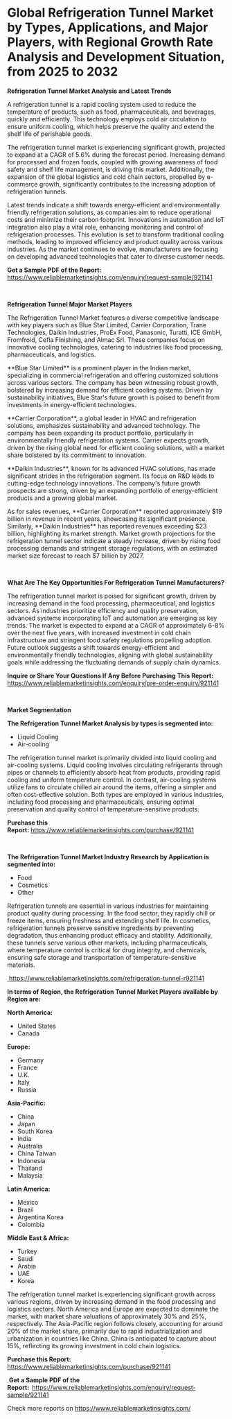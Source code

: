 <p><h1>Global Refrigeration Tunnel Market by Types, Applications, and Major Players, with Regional Growth Rate Analysis and Development Situation, from 2025 to 2032</h1></p><p><strong>Refrigeration Tunnel Market Analysis and Latest Trends</strong></p>
<p><p>A refrigeration tunnel is a rapid cooling system used to reduce the temperature of products, such as food, pharmaceuticals, and beverages, quickly and efficiently. This technology employs cold air circulation to ensure uniform cooling, which helps preserve the quality and extend the shelf life of perishable goods.</p><p>The refrigeration tunnel market is experiencing significant growth, projected to expand at a CAGR of 5.6% during the forecast period. Increasing demand for processed and frozen foods, coupled with growing awareness of food safety and shelf life management, is driving this market. Additionally, the expansion of the global logistics and cold chain sectors, propelled by e-commerce growth, significantly contributes to the increasing adoption of refrigeration tunnels.</p><p>Latest trends indicate a shift towards energy-efficient and environmentally friendly refrigeration solutions, as companies aim to reduce operational costs and minimize their carbon footprint. Innovations in automation and IoT integration also play a vital role, enhancing monitoring and control of refrigeration processes. This evolution is set to transform traditional cooling methods, leading to improved efficiency and product quality across various industries. As the market continues to evolve, manufacturers are focusing on developing advanced technologies that cater to diverse customer needs.</p></p>
<p><strong>Get a Sample PDF of the Report:&nbsp;</strong> <a href="https://www.reliablemarketinsights.com/enquiry/request-sample/921141?utm_campaign=2714&utm_medium=2&utm_source=Github&utm_content=ia&utm_term=23022025&utm_id=refrigeration-tunnel">https://www.reliablemarketinsights.com/enquiry/request-sample/921141</a></p>
<p>&nbsp;</p>
<p><strong>Refrigeration Tunnel Major Market Players</strong></p>
<p><p>The Refrigeration Tunnel Market features a diverse competitive landscape with key players such as Blue Star Limited, Carrier Corporation, Trane Technologies, Daikin Industries, ProEx Food, Panasonic, Turatti, ICE GmbH, Fromfroid, Cefla Finishing, and Almac Srl. These companies focus on innovative cooling technologies, catering to industries like food processing, pharmaceuticals, and logistics.</p><p>**Blue Star Limited** is a prominent player in the Indian market, specializing in commercial refrigeration and offering customized solutions across various sectors. The company has been witnessing robust growth, bolstered by increasing demand for efficient cooling systems. Driven by sustainability initiatives, Blue Star's future growth is poised to benefit from investments in energy-efficient technologies.</p><p>**Carrier Corporation**, a global leader in HVAC and refrigeration solutions, emphasizes sustainability and advanced technology. The company has been expanding its product portfolio, particularly in environmentally friendly refrigeration systems. Carrier expects growth, driven by the rising global need for efficient cooling solutions, with a market share bolstered by its commitment to innovation.</p><p>**Daikin Industries**, known for its advanced HVAC solutions, has made significant strides in the refrigeration segment. Its focus on R&D leads to cutting-edge technology innovations. The company's future growth prospects are strong, driven by an expanding portfolio of energy-efficient products and a growing global market.</p><p>As for sales revenues, **Carrier Corporation** reported approximately $19 billion in revenue in recent years, showcasing its significant presence. Similarly, **Daikin Industries** has reported revenues exceeding $23 billion, highlighting its market strength. Market growth projections for the refrigeration tunnel sector indicate a steady increase, driven by rising food processing demands and stringent storage regulations, with an estimated market size forecast to reach $7 billion by 2027.</p></p>
<p>&nbsp;</p>
<p><strong>What Are The Key Opportunities For Refrigeration Tunnel Manufacturers?</strong></p>
<p><p>The refrigeration tunnel market is poised for significant growth, driven by increasing demand in the food processing, pharmaceutical, and logistics sectors. As industries prioritize efficiency and quality preservation, advanced systems incorporating IoT and automation are emerging as key trends. The market is expected to expand at a CAGR of approximately 6-8% over the next five years, with increased investment in cold chain infrastructure and stringent food safety regulations propelling adoption. Future outlook suggests a shift towards energy-efficient and environmentally friendly technologies, aligning with global sustainability goals while addressing the fluctuating demands of supply chain dynamics.</p></p>
<p><strong>Inquire or Share Your Questions If Any Before Purchasing This Report:</strong> <a href="https://www.reliablemarketinsights.com/enquiry/pre-order-enquiry/921141?utm_campaign=2714&utm_medium=2&utm_source=Github&utm_content=ia&utm_term=23022025&utm_id=refrigeration-tunnel">https://www.reliablemarketinsights.com/enquiry/pre-order-enquiry/921141</a></p>
<p>&nbsp;</p>
<p><strong>Market Segmentation</strong></p>
<p><strong>The Refrigeration Tunnel Market Analysis by types is segmented into:</strong></p>
<p><ul><li>Liquid Cooling</li><li>Air-cooling</li></ul></p>
<p><p>The refrigeration tunnel market is primarily divided into liquid cooling and air-cooling systems. Liquid cooling involves circulating refrigerants through pipes or channels to efficiently absorb heat from products, providing rapid cooling and uniform temperature control. In contrast, air-cooling systems utilize fans to circulate chilled air around the items, offering a simpler and often cost-effective solution. Both types are employed in various industries, including food processing and pharmaceuticals, ensuring optimal preservation and quality control of temperature-sensitive products.</p></p>
<p><strong>Purchase this Report:&nbsp;</strong><a href="https://www.reliablemarketinsights.com/purchase/921141?utm_campaign=2714&utm_medium=2&utm_source=Github&utm_content=ia&utm_term=23022025&utm_id=refrigeration-tunnel">https://www.reliablemarketinsights.com/purchase/921141</a></p>
<p>&nbsp;</p>
<p><strong>The Refrigeration Tunnel Market Industry Research by Application is segmented into:</strong></p>
<p><ul><li>Food</li><li>Cosmetics</li><li>Other</li></ul></p>
<p><p>Refrigeration tunnels are essential in various industries for maintaining product quality during processing. In the food sector, they rapidly chill or freeze items, ensuring freshness and extending shelf life. In cosmetics, refrigeration tunnels preserve sensitive ingredients by preventing degradation, thus enhancing product efficacy and stability. Additionally, these tunnels serve various other markets, including pharmaceuticals, where temperature control is critical for drug integrity, and chemicals, ensuring safe storage and transportation of temperature-sensitive materials.</p></p>
<p><a href="https://www.reliablemarketinsights.com/refrigeration-tunnel-r921141?utm_campaign=2714&utm_medium=2&utm_source=Github&utm_content=ia&utm_term=23022025&utm_id=refrigeration-tunnel">&nbsp;https://www.reliablemarketinsights.com/refrigeration-tunnel-r921141</a></p>
<p><strong>In terms of Region, the Refrigeration Tunnel Market Players available by Region are:</strong></p>
<p>
    <p> <strong> North America: </strong>
        <ul>
            <li>United States</li>
            <li>Canada</li>
        </ul>
        </p> 
    <p> <strong> Europe: </strong>
        <ul>
            <li>Germany</li>
            <li>France</li>
            <li>U.K.</li>
            <li>Italy</li>
            <li>Russia</li>
        </ul>
        </p> 
    <p> <strong> Asia-Pacific: </strong>
        <ul>
            <li>China</li>
            <li>Japan</li>
            <li>South Korea</li>
            <li>India</li>
            <li>Australia</li>
            <li>China Taiwan</li>
            <li>Indonesia</li>
            <li>Thailand</li>
            <li>Malaysia</li>
        </ul>
        </p> 
    <p> <strong> Latin America: </strong>
        <ul>
            <li>Mexico</li>
            <li>Brazil</li>
            <li>Argentina Korea</li>
            <li>Colombia</li>
        </ul>
        </p> 
    <p> <strong> Middle East & Africa: </strong>
        <ul>
            <li>Turkey</li>
            <li>Saudi</li>
            <li>Arabia</li>
            <li>UAE</li>
            <li>Korea</li>
        </ul>
    </p>
    </p>
<p><p>The refrigeration tunnel market is experiencing significant growth across various regions, driven by increasing demand in the food processing and logistics sectors. North America and Europe are expected to dominate the market, with market share valuations of approximately 30% and 25%, respectively. The Asia-Pacific region follows closely, accounting for around 20% of the market share, primarily due to rapid industrialization and urbanization in countries like China. China is anticipated to capture about 15%, reflecting its growing investment in cold chain logistics.</p></p>
<p><strong>Purchase this Report: </strong><a href="https://www.reliablemarketinsights.com/purchase/921141?utm_campaign=2714&utm_medium=2&utm_source=Github&utm_content=ia&utm_term=23022025&utm_id=refrigeration-tunnel">https://www.reliablemarketinsights.com/purchase/921141</a></p>
<p>&nbsp;<strong>Get a Sample PDF of the Report:&nbsp;&nbsp;</strong><a href="https://www.reliablemarketinsights.com/enquiry/request-sample/921141?utm_campaign=2714&utm_medium=2&utm_source=Github&utm_content=ia&utm_term=23022025&utm_id=refrigeration-tunnel">https://www.reliablemarketinsights.com/enquiry/request-sample/921141</a></p>
<p><strong></strong></p>
<p>Check more reports on <a href="https://www.reliablemarketinsights.com/?utm_campaign=2714&utm_medium=2&utm_source=Github&utm_content=ia&utm_term=23022025&utm_id=refrigeration-tunnel">https://www.reliablemarketinsights.com/</a></p>